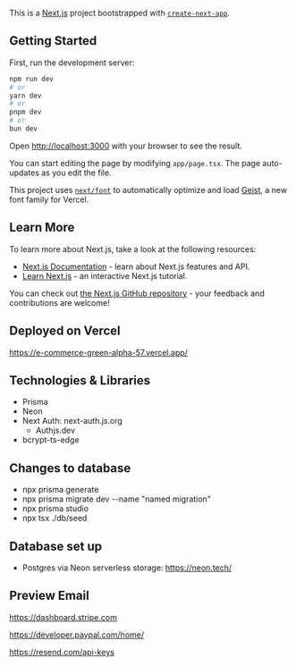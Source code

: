 This is a [Next.js](https://nextjs.org) project bootstrapped with [`create-next-app`](https://nextjs.org/docs/app/api-reference/cli/create-next-app).

## Getting Started

First, run the development server:

```bash
npm run dev
# or
yarn dev
# or
pnpm dev
# or
bun dev
```

Open [http://localhost:3000](http://localhost:3000) with your browser to see the result.

You can start editing the page by modifying `app/page.tsx`. The page auto-updates as you edit the file.

This project uses [`next/font`](https://nextjs.org/docs/app/building-your-application/optimizing/fonts) to automatically optimize and load [Geist](https://vercel.com/font), a new font family for Vercel.

## Learn More

To learn more about Next.js, take a look at the following resources:

- [Next.js Documentation](https://nextjs.org/docs) - learn about Next.js features and API.
- [Learn Next.js](https://nextjs.org/learn) - an interactive Next.js tutorial.

You can check out [the Next.js GitHub repository](https://github.com/vercel/next.js) - your feedback and contributions are welcome!

## Deployed on Vercel

https://e-commerce-green-alpha-57.vercel.app/

## Technologies & Libraries
- Prisma
- Neon
- Next Auth: next-auth.js.org
    - Authjs.dev
- bcrypt-ts-edge

## Changes to database
- npx prisma generate
- npx prisma migrate dev --name "named migration"
- npx prisma studio
- npx tsx ./db/seed


## Database set up
- Postgres via Neon serverless storage: https://neon.tech/

## Preview Email
https://dashboard.stripe.com

https://developer.paypal.com/home/

https://resend.com/api-keys

